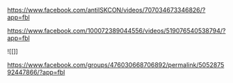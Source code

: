 

https://www.facebook.com/antiISKCON/videos/707034673346826/?app=fbl

https://www.facebook.com/100072389044556/videos/519076540538794/?app=fbl

![[]]

https://www.facebook.com/groups/476030668706892/permalink/505287592447866/?app=fbl

